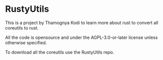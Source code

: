 # RustyUtils

This is a project by Thamognya Kodi to learn more about rust to convert all coreutils to rust.

All the code is opensource and under the AGPL-3.0-or-later license unless otherwise specified.

To download all the coreutils use the RustyUtils repo.
